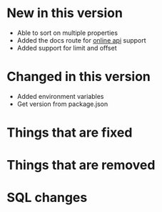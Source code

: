 # New in this version

 - Able to sort on multiple properties
 - Added the docs route for [online api](https://www.trackless.ga/api) support
 - Added support for limit and offset

# Changed in this version

 - Added environment variables
 - Get version from package.json

# Things that are fixed

# Things that are removed

# SQL changes
